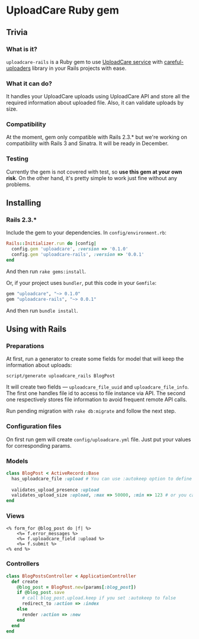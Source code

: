 # UploadCare Ruby gem

## Trivia

### What is it?

`uploadcare-rails` is a Ruby gem to use [UploadCare service] with [careful-uploaders] library in your Rails projects with ease.

### What it can do?

It handles your UploadCare uploads using UploadCare API and store all the required information about uploaded file.
Also, it can validate uploads by size.

### Compatibility 

At the moment, gem only compatible with Rails 2.3.* but we're working on compatibility with Rails 3 and Sinatra.
It will be ready in December.

### Testing

Currently the gem is not covered with test, so __use this gem at your own risk__. On the other hand, it's pretty simple to work just fine without any problems.

## Installing

### Rails 2.3.*

Include the gem to your dependencies.
In `config/environment.rb`:

```ruby
Rails::Initializer.run do |config|
  config.gem 'uploadcare', :version => '0.1.0'
  config.gem 'uploadcare-rails', :version => '0.0.1'
end
```

And then run `rake gems:install`.

Or, if your project uses `bundler`, put this code in your `Gemfile`:

```ruby
gem "uploadcare", "~> 0.1.0"
gem "uploadcare-rails", "~> 0.0.1"
```

And then run `bundle install`.

## Using with Rails

### Preparations

At first, run a generator to create some fields for model that will keep the information about uploads:
```
script/generate uploadcare_rails BlogPost
```

It will create two fields — `uploadcare_file_uuid` and `uploadcare_file_info`. The first one handles file id to access to file instance via API. 
The second one respectively stores file information to avoid frequent remote API calls.

Run pending migration with `rake db:migrate` and follow the next step.

### Configuration files

On first run gem will create `config/uploadcare.yml` file. Just put your values for corresponding params.

### Models

```ruby
class BlogPost < ActiveRecord::Base
  has_uploadcare_file :upload # You can use :autokeep option to define whether keep upload automatically or manually
  
  validates_upload_presence :upload 
  validates_upload_size :upload, :max => 50000, :min => 123 # or you can simple use :in => 123..50000
end
```

### Views
```erb
<% form_for @blog_post do |f| %>
	<%= f.error_messages %>
	<%= f.uploadcare_field :upload %>
	<%= f.submit %>
<% end %>
```

### Controllers 
```ruby
class BlogPostsController < ApplicationController
  def create
    @blog_post = BlogPost.new(params[:blog_post])
    if @blog_post.save
      # call blog_post.upload.keep if you set :autokeep to false
      redirect_to :action => :index
    else
      render :action => :new
    end
  end
end
```

[UploadCare service]: http://uploadcare.com
[careful-uploaders]: https://github.com/uploadcare/careful-uploaders

